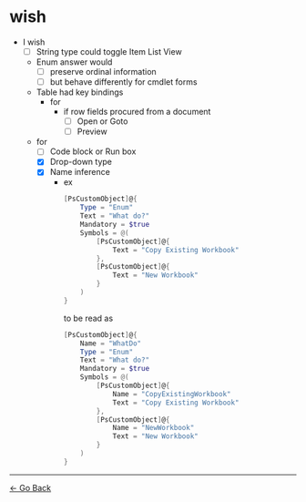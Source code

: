 # wish
- I wish
  - [ ] String type could toggle Item List View
  - Enum answer would
    - [ ] preserve ordinal information
    - [ ] but behave differently for cmdlet forms
  - Table had key bindings
    - for
      - if row fields procured from a document
        - [ ] Open or Goto
        - [ ] Preview
  - for
    - [ ] Code block or Run box
    - [x] Drop-down type
    - [x] Name inference
      - ex
        ```powershell
        [PsCustomObject]@{
            Type = "Enum"
            Text = "What do?"
            Mandatory = $true
            Symbols = @(
                [PsCustomObject]@{
                    Text = "Copy Existing Workbook"
                },
                [PsCustomObject]@{
                    Text = "New Workbook"
                }
            )
        }
        ```
        to be read as
        ```powershell
        [PsCustomObject]@{
            Name = "WhatDo"
            Type = "Enum"
            Text = "What do?"
            Mandatory = $true
            Symbols = @(
                [PsCustomObject]@{
                    Name = "CopyExistingWorkbook"
                    Text = "Copy Existing Workbook"
                },
                [PsCustomObject]@{
                    Name = "NewWorkbook"
                    Text = "New Workbook"
                }
            )
        }
        ```

---
[← Go Back](../readme.md)
